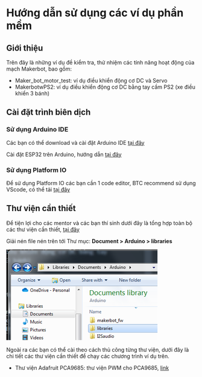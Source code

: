 # Hướng dẫn sử dụng các ví dụ phần mềm
## Giới thiệu 
Trên đây là những ví dụ đề kiểm tra, thử nhiệm các tính năng hoạt động của mạch Makerbot, bao gồm:
- Maker_bot_motor_test: ví dụ điều khiển động cơ DC và Servo
- MakerbotwPS2: ví dụ điều khiển động cơ DC bằng tay cầm PS2 (xe điều khiển 3 bánh)

## Cài đặt trình biên dịch
### Sử dụng Arduino IDE
Các bạn có thể download và cài đặt Arduino IDE [tại đây](https://www.arduino.cc/en/software)

Cài đặt ESP32 trên Arduino, hướng dẫn [tại đây](docs/Tutorial\Docs/Cài-đặt-thư-viện-ESP32-trên-Arduino-IDE.pdf) 

### Sử dụng Platform IO
Để sử dụng Platform IO các bạn cần 1 code editor, BTC recommend sử dụng VScode, có thể tải [tại đây](https://code.visualstudio.com/download) 

## Thư viện cần thiết

Để tiện lợi cho các mentor và các bạn thí sinh dưới đây là tổng hợp toàn bộ các thư viện cần thiết, [tại đây](https://rogosmart-my.sharepoint.com/:u:/g/personal/tu_danganh_rogo_com_vn/ESJKm2XPhw9Hl89-lLPU8d4B54ctBPSGGFCmoeG4xCfOxw?e=gbFQdg)  


Giải nén file nén trên tới Thư mục: **Document > Arduino > libraries** 

![](images/library_window.png) 

Ngoài ra các bạn có thể cài theo cách thủ công từng thư viện, dưới đây là chi tiết các thư viện cần thiết để chạy các chương trình ví dụ trên.

- Thư viện Adafruit PCA9685: thư viện PWM cho PCA9685, [link](https://github.com/adafruit/Adafruit-PWM-Servo-Driver-Library)

